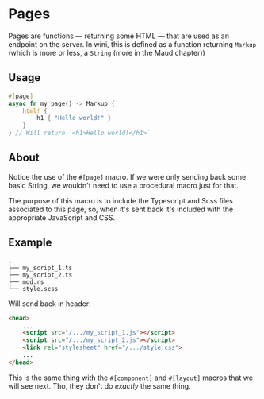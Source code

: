 # Pages

Pages are functions — returning some HTML — that are used as an endpoint on the server. In wini, this is defined as a function returning `Markup` (which is more or less, a `String` (more in the Maud chapter))

## Usage 
```rs
#[page]
async fn my_page() -> Markup {
    html! {
        h1 { "Hello world!" }
    }
} // Will return `<h1>Hello world!</h1>`
```

## About

Notice the use of the `#[page]` macro. If we were only sending back some basic String, we wouldn't need to use a procedural macro just for that.

The purpose of this macro is to include the Typescript and Scss files associated to this page, so, when it's sent back it's included with the appropriate JavaScript and CSS.

## Example

```
.
├── my_script_1.ts
├── my_script_2.ts
├── mod.rs
└── style.scss
```

Will send back in header:
```html
<head>
    ...
    <script src="/.../my_script_1.js"></script>
    <script src="/.../my_script_2.js"></script>
    <link rel="stylesheet" href="/.../style.css">
    ...
</head>
```

<div class="note">

This is the same thing with the `#[component]` and `#[layout]` macros that we will see next. Tho, they don't do _exactly_ the same thing.

</div>
